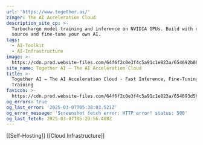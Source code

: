 ```yaml
---
url: 'https://www.together.ai/'
zinger: The AI Acceleration Cloud
description_site_cp: >-
  Turbocharge model training and inference on NVIDIA GPUs. Build with open
  source and fine-tune your own AI.
tags:
  - AI-Toolkit
  - AI-Infrastructure
image: >-
  https://cdn.prod.website-files.com/64f6f2c0e3f4c5a91c1e823a/654692b86325351d86c33550_og-hp.jpg
site_name: Together AI – The AI Acceleration Cloud
title: >-
  Together AI – The AI Acceleration Cloud - Fast Inference, Fine-Tuning &
  Training
favicon: >-
  https://cdn.prod.website-files.com/64f6f2c0e3f4c5a91c1e823a/654693d569494912cfc0c0d4_favicon.svg
og_errors: true
og_last_error: '2025-03-07T05:38:03.521Z'
og_error_message: 'Screenshot fetch error: HTTP error! status: 500'
og_last_fetch: 2025-03-07T05:20:56.408Z
---
```

[[Self-Hosting]] [[Cloud Infrastructure]]
